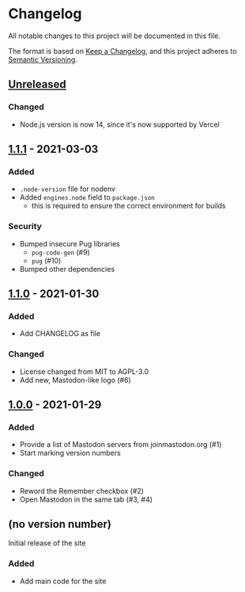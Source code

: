 # Changelog

All notable changes to this project will be documented in this file.

The format is based on [Keep a Changelog](https://keepachangelog.com/en/1.0.0/), and this project adheres to [Semantic Versioning](https://semver.org/spec/v2.0.0.html).

## [Unreleased]

### Changed

- Node.js version is now 14, since it's now supported by Vercel

## [1.1.1] - 2021-03-03

### Added

- `.node-version` file for nodenv
- Added `engines.node` field to `package.json`
  - this is required to ensure the correct environment for builds

### Security

- Bumped insecure Pug libraries
  - `pug-code-gen` (#9)
  - `pug` (#10)
- Bumped other dependencies

## [1.1.0] - 2021-01-30

### Added

- Add CHANGELOG as file

### Changed

- License changed from MIT to AGPL-3.0
- Add new, Mastodon-like logo (#6)

## [1.0.0] - 2021-01-29

### Added

- Provide a list of Mastodon servers from joinmastodon.org (#1)
- Start marking version numbers

### Changed

- Reword the Remember checkbox (#2)
- Open Mastodon in the same tab (#3, #4)

## (no version number)

Initial release of the site

### Added

- Add main code for the site

[Unreleased]: https://github.com/NickKaramoff/toot/compare/v1.1.1...HEAD
[1.1.1]: https://github.com/NickKaramoff/toot/compare/v1.1.0...v1.1.1
[1.1.0]: https://github.com/NickKaramoff/toot/compare/v1.0.0...v1.1.0
[1.0.0]: https://github.com/NickKaramoff/toot/compare/e85aa15400bcdbcccf655d331f72df8304744b85...v1.0.0
